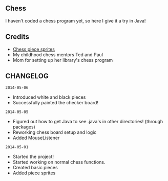 Chess
--------------

I haven't coded a chess program yet, so here I give it a try in Java!

Credits
--------------
- <a href="http://www.wpclipart.com/recreation/games/chess/chess_set_1/">Chess piece sprites</a>
- My childhood chess mentors Ted and Paul
- Mom for setting up her library's chess program

CHANGELOG
--------------
`2014-05-06`
- Introduced white and black pieces
- Successfully painted the checker board!

`2014-05-05`
- Figured out how to get Java to see .java's in other directories! (through packages)
- Reworking chess board setup and logic
- Added MouseListener

`2014-05-01`
- Started the project!
- Started working on normal chess functions.
- Created basic pieces
- Added piece sprites